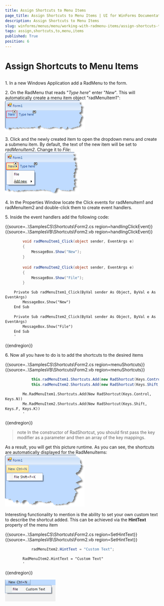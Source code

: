 ```yaml
---
title: Assign Shortcuts to Menu Items
page_title: Assign Shortcuts to Menu Items | UI for WinForms Documentation
description: Assign Shortcuts to Menu Items
slug: winforms/menus/menu/working-with-radmenu-items/assign-shortcuts-to-menu-items
tags: assign,shortcuts,to,menu,items
published: True
position: 6
---
```


# Assign Shortcuts to Menu Items



## 

1\. In a new Windows Application add a RadMenu to the form.

2\. On the RadMenu that reads "*Type here*" enter "*New*". This will automatically create a menu item object "radMenuItem1":<br>![shortcuts-getting-started-(radmenuitems)001](images/shortcuts-getting-started-(radmenuitems)001.png)

3\. Click and the newly created item to open the dropdown menu and create a submenu item. By default, the text of the new item will be set to *radMenuItem2*. Change it to *File*:<br>![shortcuts-getting-started-(radmenuitems)002](images/shortcuts-getting-started-(radmenuitems)002.png)

4\. In the Properties Window locate the Click events for radMenuItem1 and radMenuItem2 and double-click them to create event handlers.

5\. Inside the event handlers add the following code:

{{source=..\SamplesCS\Shortcuts\Form2.cs region=handlingClickEvent}} 
{{source=..\SamplesVB\Shortcuts\Form2.vb region=handlingClickEvent}} 

````C#
        void radMenuItem1_Click(object sender, EventArgs e)
        {
            MessageBox.Show("New");
        }

        void radMenuItem2_Click(object sender, EventArgs e)
        {
            MessageBox.Show("File");
        }
````
````VB.NET
    Private Sub radMenuItem1_Click(ByVal sender As Object, ByVal e As EventArgs)
        MessageBox.Show("New")
    End Sub

    Private Sub radMenuItem2_Click(ByVal sender As Object, ByVal e As EventArgs)
        MessageBox.Show("File")
    End Sub
    '
````

{{endregion}} 

6\. Now all you have to do is to add the shortcuts to the desired items

{{source=..\SamplesCS\Shortcuts\Form2.cs region=menuShortcuts}} 
{{source=..\SamplesVB\Shortcuts\Form2.vb region=menuShortcuts}} 

````C#
            this.radMenuItem1.Shortcuts.Add(new RadShortcut(Keys.Control, Keys.N));
            this.radMenuItem2.Shortcuts.Add(new RadShortcut(Keys.Shift, Keys.F, Keys.K));
````
````VB.NET
        Me.RadMenuItem1.Shortcuts.Add(New RadShortcut(Keys.Control, Keys.N))
        Me.RadMenuItem2.Shortcuts.Add(New RadShortcut(Keys.Shift, Keys.F, Keys.K))
        '
````

{{endregion}} 

>note In the constructor of RadShortcut, you should first pass the key modifier as a parameter and then an array of the key mappings.
>

As a result, you will get this picture runtime. As you can see, the shortcuts are automatically displayed for the RadMenuItems:![shortcuts-getting-started-(radmenuitems)003](images/shortcuts-getting-started-(radmenuitems)003.png)

Interesting functionality to mention is the ability to set your own custom text to describe the shortcut added. This can be achieved via the __HintText__ property of the menu item

{{source=..\SamplesCS\Shortcuts\Form2.cs region=SetHintText}} 
{{source=..\SamplesVB\Shortcuts\Form2.vb region=SetHintText}} 

````C#
            radMenuItem2.HintText = "Custom Text";
````
````VB.NET
        RadMenuItem2.HintText = "Custom Text"
        '
````

{{endregion}} 

![shortcuts-getting-started-(radmenuitems)004](images/shortcuts-getting-started-(radmenuitems)004.png)
